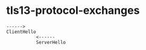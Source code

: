 # tls13-protocol-exchanges

    ------>
    ClientHello
               <------
               ServerHello
